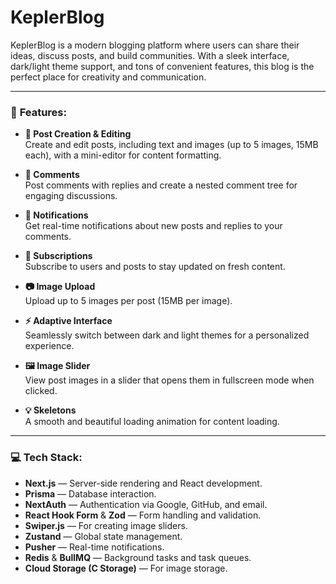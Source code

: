 # KeplerBlog

KeplerBlog is a modern blogging platform where users can share their ideas, discuss posts, and build communities. With a sleek interface, dark/light theme support, and tons of convenient features, this blog is the perfect place for creativity and communication.

---

### 🚀 **Features:**

- **📝 Post Creation & Editing**  
  Create and edit posts, including text and images (up to 5 images, 15MB each), with a mini-editor for content formatting.

- **💬 Comments**  
  Post comments with replies and create a nested comment tree for engaging discussions.

- **🔔 Notifications**  
  Get real-time notifications about new posts and replies to your comments.

- **👥 Subscriptions**  
  Subscribe to users and posts to stay updated on fresh content.

- **📷 Image Upload**  
  Upload up to 5 images per post (15MB per image).

- **⚡ Adaptive Interface**  
  Seamlessly switch between dark and light themes for a personalized experience.

- **🖼️ Image Slider**  
  View post images in a slider that opens them in fullscreen mode when clicked.

- **💡 Skeletons**  
  A smooth and beautiful loading animation for content loading.

---

### 💻 **Tech Stack:**

- **Next.js** — Server-side rendering and React development.
- **Prisma** — Database interaction.
- **NextAuth** — Authentication via Google, GitHub, and email.
- **React Hook Form** & **Zod** — Form handling and validation.
- **Swiper.js** — For creating image sliders.
- **Zustand** — Global state management.
- **Pusher** — Real-time notifications.
- **Redis** & **BullMQ** — Background tasks and task queues.
- **Cloud Storage (C Storage)** — For image storage.
